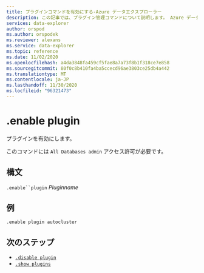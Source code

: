 ```yaml
---
title: プラグインコマンドを有効にする-Azure データエクスプローラー
description: この記事では、プラグイン管理コマンドについて説明します。 Azure データエクスプローラーでプラグインを有効にします。
services: data-explorer
author: orspod
ms.author: orspodek
ms.reviewer: alexans
ms.service: data-explorer
ms.topic: reference
ms.date: 11/02/2020
ms.openlocfilehash: a4da3848fa459cf5fae8a7a73f8b1f318ce7e858
ms.sourcegitcommit: 80f0c8b410fa4ba5ccecd96ae3803ce25db4a442
ms.translationtype: MT
ms.contentlocale: ja-JP
ms.lasthandoff: 11/30/2020
ms.locfileid: "96321473"
---
```

# <a name="enable-plugin"></a>.enable plugin

プラグインを有効にします。

このコマンドには `All Databases admin` アクセス許可が必要です。

## <a name="syntax"></a>構文

`.enable``plugin` *Pluginname*

## <a name="example"></a>例

<!-- csl -->
```kusto
.enable plugin autocluster
``` 

## <a name="next-steps"></a>次のステップ

* [`.disable plugin`](disable-plugin.md)
* [`.show plugins`](show-plugins.md)

